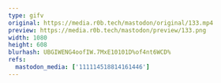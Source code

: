 ```yaml
---
type: gifv
original: https://media.r0b.tech/mastodon/original/133.mp4
preview: https://media.r0b.tech/mastodon/preview/133.png
width: 1080
height: 608
blurhash: UBGIWENG4oofIW.7MxE10101D%of4nt6WCD%
refs:
  mastodon_media: ['111114518814161446']
---
```



